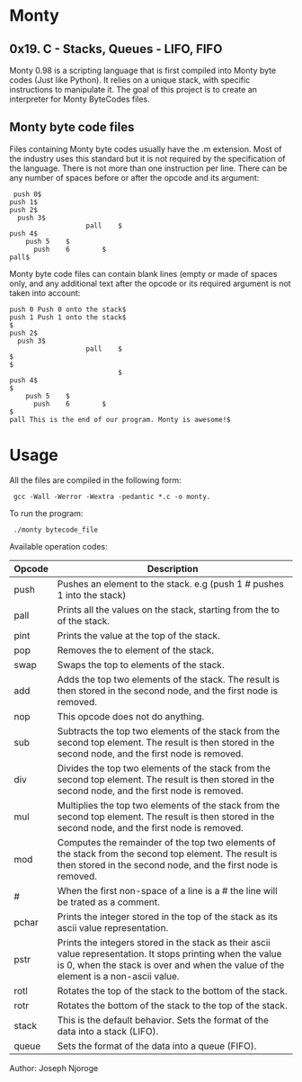 # Monty

## 0x19. C - Stacks, Queues - LIFO, FIFO

Monty 0.98 is a scripting language that is first compiled into Monty byte codes (Just like Python). It relies on a unique stack, with specific instructions to manipulate it. The goal of this project is to create an interpreter for Monty ByteCodes files.

## Monty byte code files

Files containing Monty byte codes usually have the .m extension. Most of the industry uses this standard but it is not required by the specification of the language. There is not more than one instruction per line. There can be any number of spaces before or after the opcode and its argument:

```
 push 0$
push 1$
push 2$
  push 3$
                   pall    $
push 4$
    push 5    $
      push    6        $
pall$

```

Monty byte code files can contain blank lines (empty or made of spaces only, and any additional text after the opcode or its required argument is not taken into account:

```
push 0 Push 0 onto the stack$
push 1 Push 1 onto the stack$
$
push 2$
  push 3$
                   pall    $
$
$
                           $
push 4$
$
    push 5    $
      push    6        $
$
pall This is the end of our program. Monty is awesome!$

```

# Usage

All the files are compiled in the following form:

```
 gcc -Wall -Werror -Wextra -pedantic *.c -o monty.

```

To run the program:

```
 ./monty bytecode_file
```

Available operation codes:

| Opcode | Description                                                                                                                                                                                        |
| ------ | -------------------------------------------------------------------------------------------------------------------------------------------------------------------------------------------------- |
| push   | Pushes an element to the stack. e.g (push 1 # pushes 1 into the stack)                                                                                                                             |
| pall   | Prints all the values on the stack, starting from the to of the stack.                                                                                                                             |
| pint   | Prints the value at the top of the stack.                                                                                                                                                          |
| pop    | Removes the to element of the stack.                                                                                                                                                               |
| swap   | Swaps the top to elements of the stack.                                                                                                                                                            |
| add    | Adds the top two elements of the stack. The result is then stored in the second node, and the first node is removed.                                                                               |
| nop    | This opcode does not do anything.                                                                                                                                                                  |
| sub    | Subtracts the top two elements of the stack from the second top element. The result is then stored in the second node, and the first node is removed.                                              |
| div    | Divides the top two elements of the stack from the second top element. The result is then stored in the second node, and the first node is removed.                                                |
| mul    | Multiplies the top two elements of the stack from the second top element. The result is then stored in the second node, and the first node is removed.                                             |
| mod    | Computes the remainder of the top two elements of the stack from the second top element. The result is then stored in the second node, and the first node is removed.                              |
| #      | When the first non-space of a line is a # the line will be trated as a comment.                                                                                                                    |
| pchar  | Prints the integer stored in the top of the stack as its ascii value representation.                                                                                                               |
| pstr   | Prints the integers stored in the stack as their ascii value representation. It stops printing when the value is 0, when the stack is over and when the value of the element is a non-ascii value. |
| rotl   | Rotates the top of the stack to the bottom of the stack.                                                                                                                                           |
| rotr   | Rotates the bottom of the stack to the top of the stack.                                                                                                                                           |
| stack  | This is the default behavior. Sets the format of the data into a stack (LIFO).                                                                                                                     |
| queue  | Sets the format of the data into a queue (FIFO).                                                                                                                                                   |

Author: Joseph Njoroge
